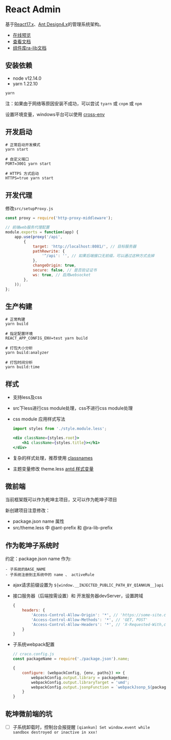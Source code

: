 # React Admin

基于[React17.x](https://reactjs.org)、[Ant Design4.x](https://ant.design/)的管理系统架构。

- [在线预览](https://sxfad.github.io/react-admin/build)
- [查看文档](https://sxfad.github.io/react-admin/#/)
- [组件库ra-lib文档](https://github.com/sxfad/ra-lib)

## 安装依赖

- node v12.14.0
- yarn 1.22.10

```bash
yarn
```

注：如果由于网络等原因安装不成功，可以尝试 `tyarn` 或 `cnpm` 或 `npm`

设置环境变量，windows平台可以使用 [cross-env](https://github.com/kentcdodds/cross-env#)

## 开发启动

```
# 正常启动开发模式
yarn start 

# 自定义端口
PORT=3001 yarn start

# HTTPS 方式启动
HTTPS=true yarn start
```

## 开发代理

修改`src/setupProxy.js`

```js
const proxy = require('http-proxy-middleware');

// 前端web服务代理配置
module.exports = function(app) {
    app.use(proxy('/api',
        {
            target: 'http://localhost:8081/', // 目标服务器
            pathRewrite: {
                '^/api': '', // 如果后端接口无前缀，可以通过这种方式去掉
            },
            changeOrigin: true,
            secure: false, // 是否验证证书
            ws: true, // 启用websocket
        },
    ));
};

```

## 生产构建

```
# 正常构建
yarn build

# 指定配置环境
REACT_APP_CONFIG_ENV=test yarn build

# 打包大小分析
yarn build:analyzer

# 打包时间分析
yarn build:time
```

## 样式

- 支持less及css
- src下less进行css module处理，css不进行css module处理
- css module 应用样式写法
    ```jsx
    import styles from './style.module.less';
    
    <div className={styles.root}>
        <h1 className={styles.title}></h1>
    </div>
    ```

- 复杂的样式处理，推荐使用 [classnames](https://github.com/JedWatson/classnames)
- 主题变量修改 theme.less [antd 样式变量](https://ant.design/docs/react/customize-theme-cn)

## 微前端

当前框架既可以作为乾坤主项目，又可以作为乾坤子项目

新创建项目注意修改：
- package.json name 属性
- src/theme.less 中 @ant-prefix 和 @ra-lib-prefix

## 作为乾坤子系统时

约定：package.json name 作为:

    - 子系统的BASE_NAME 
    - 子系统注册到主系统中的 name 、 activeRule

- ajax请求前缀设置为 `${window.__INJECTED_PUBLIC_PATH_BY_QIANKUN__}api`
- 接口服务器（后端按需设置）和 开发服务器devServer，设置跨域

    ```js
    {
        headers: {
            'Access-Control-Allow-Origin': '*', // 'https://some-site.com'
            'Access-Control-Allow-Methods': '*', // 'GET, POST'
            'Access-Control-Allow-Headers': '*', // 'X-Requested-With,content-type, Authorization, token, auto-token'
        }
    } 
    ```
- 子系统webpack配置

    ```js
    // craco.config.js
    const packageName = require('./package.json').name;
    
    {
        configure: (webpackConfig, {env, paths}) => {
            webpackConfig.output.library = packageName;
            webpackConfig.output.libraryTarget = 'umd';
            webpackConfig.output.jsonpFunction = `webpackJsonp_${packageName}`;
        }
    }           
    ```  

## 乾坤微前端的坑

-[ ] 子系统卸载时，控制台会报提醒 `[qiankun] Set window.event while sandbox destroyed or inactive in xxx! `
